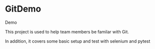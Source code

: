 # GitDemo
Demo

This project is used to help team members be familar with Git.

In addition, it covers some basic setup and test with selenium and pytest
